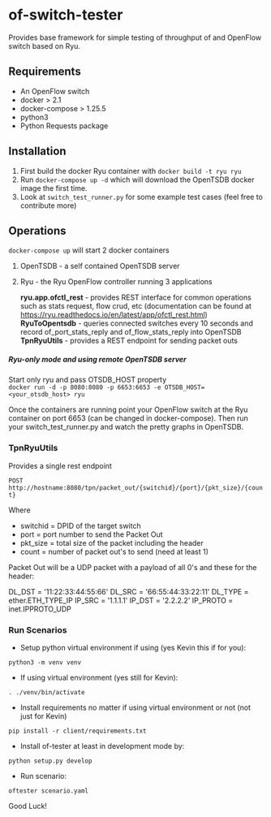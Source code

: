 # of-switch-tester

Provides base framework for simple testing of throughput of and OpenFlow
switch based on Ryu.

## Requirements

- An OpenFlow switch
- docker  > 2.1
- docker-compose > 1.25.5
- python3
- Python Requests package

## Installation

1.  First build the docker Ryu container with
`docker build -t ryu ryu`
2.  Run `docker-compose up -d` which will download the OpenTSDB docker
image the first time.
3.  Look at `switch_test_runner.py` for some example test cases (feel free
to contribute more)

## Operations

`docker-compose up` will start 2 docker containers

1.  OpenTSDB - a self contained OpenTSDB server
2.  Ryu - the Ryu OpenFlow controller running 3 applications
    
    **ryu.app.ofctl_rest** - provides REST interface for common operations such
    as stats request, flow crud, etc (documentation can be found at
    https://ryu.readthedocs.io/en/latest/app/ofctl_rest.html)
    **RyuToOpentsdb** - queries connected switches every 10 seconds and record
    of_port_stats_reply and of_flow_stats_reply into OpenTSDB
    **TpnRyuUtils** - provides a REST endpoint for sending packet outs
    
##### Ryu-only mode and using remote OpenTSDB server
 Start only ryu and pass OTSDB_HOST property  
`docker run -d -p 8080:8080 -p 6653:6653 -e OTSDB_HOST=<your_otsdb_host> ryu`


Once the containers are running point your OpenFlow switch at the Ryu 
container on port 6653 (can be changed in docker-compose).  Then run your
switch_test_runner.py and watch the pretty graphs in OpenTSDB.

### TpnRyuUtils

Provides a single rest endpoint

`POST http://hostname:8080/tpn/packet_out/{switchid}/{port}/{pkt_size}/{count}`

Where

- switchid = DPID of the target switch
- port = port number to send the Packet Out
- pkt_size = total size of the packet including the header
- count = number of packet out's to send (need at least 1)

Packet Out will be a UDP packet with a payload of all 0's and these for
the header:

DL_DST = '11:22:33:44:55:66'
DL_SRC = '66:55:44:33:22:11'
DL_TYPE = ether.ETH_TYPE_IP
IP_SRC = '1.1.1.1'
IP_DST = '2.2.2.2'
IP_PROTO = inet.IPPROTO_UDP

### Run Scenarios
- Setup python virtual environment if using (yes Kevin this if for you):

`python3 -m venv venv`

- If using virtual environment (yes still for Kevin):

`. ./venv/bin/activate`

- Install requirements no matter if using virtual environment or not (not just for Kevin)

`pip install -r client/requirements.txt`

- Install of-tester at least in development mode by:

`python setup.py develop`

- Run scenario:

`oftester scenario.yaml`

Good Luck! 